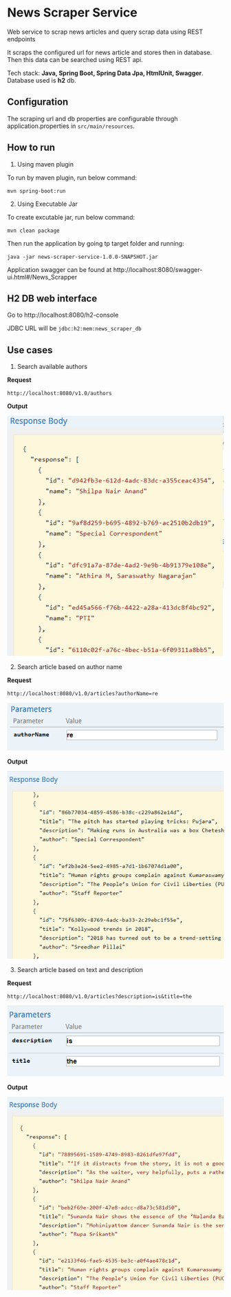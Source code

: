 # News Scraper Service
Web service to scrap news articles and query scrap data using REST endpoints 

It scraps the configured url for news article and stores then in database. Then this data can be searched using REST api.

Tech stack: **Java, Spring Boot, Spring Data Jpa, HtmlUnit, Swagger**. Database used is **h2** db.

## Configuration
The scraping url and db properties are configurable through application.properties in `src/main/resources`.

## How to run

1. Using maven plugin

To run by maven plugin, run below command:
```
mvn spring-boot:run
```

2. Using Executable Jar

To create excutable jar, run below command:
```
mvn clean package
```
Then run the application by going tp target folder and running:
```
java -jar news-scraper-service-1.0.0-SNAPSHOT.jar
```

Application swagger can be found at http://localhost:8080/swagger-ui.html#/News_Scrapper

## H2 DB web interface

Go to http://localhost:8080/h2-console

JDBC URL will be `jdbc:h2:mem:news_scraper_db`

## Use cases

1. Search available authors

**Request**

```
http://localhost:8080/v1.0/authors
```

**Output**

![Search available authors Output](_images/getAllAuthorsOutput.png)

2. Search article based on author name

**Request**

```
http://localhost:8080/v1.0/articles?authorName=re
```

![Search article based on author name Input](_images/getArticleByAuthorNameInput.png)

**Output**

![Search article based on author name Output](_images/getArticleByAuthorNameOutput.png)

3. Search article based on text and description

**Request**

```
http://localhost:8080/v1.0/articles?description=is&title=the
```

![Search article based on text and description Input](_images/getArticleByTitleAndDescriptionInput.png)

**Output**

![Search article based on text and description Output](_images/getArticleByTitleAndDescription.png)


